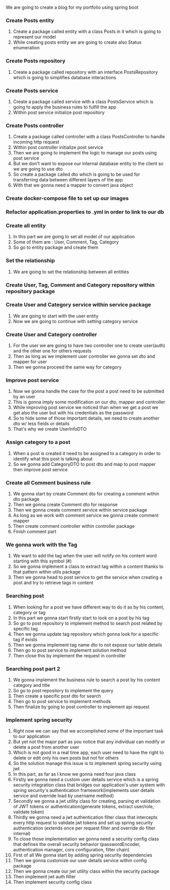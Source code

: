We are going to create a blog for my portfolio using spring boot 

### Create Posts entity

1. Create a package called entity with a class Posts in it which is going to represent our model 
2. While creating posts entity we are going to create also Status enumeration 

### Create Posts repository

1. Create a package called repository with an interface PostsRepository which is going to simplifies database interactions

### Create Posts service 

1. Create a package called service with a class PostsService which is going to apply the business rules to fulfill the app
2. Within post service initialize post repository

### Create Posts controller

1. Create a package called controller with a class PostsController to handle incoming http request 
2. Within post controller initialize post service
3. Then we are going to implement the logic to manage our posts using post service
4. But we don't want to expose our internal database entity to the client so we are going to use dto 
5. So create a package called dto which is going to be used for transferring data between different layers of the app
6. With that we gonna need a mapper to convert java object

### Create docker-compose file to set up our images

### Refactor application.properties to .yml in order to link to our db

### Create all entity 

1. In this part we are going to set all model of our application 
2. Some of them are : User, Comment, Tag, Category
3. So go to entity package and create them 

### Set the relationship

1. We are going to set the relationship between all entities 

### Create User, Tag, Comment and Category repository within repository package 

### Create User and Category service within service package

1. We are going to start with the user entity
2. Now we are going to continue with setting category service 

### Create User and Category controller 

1. For the user we are going to have two controller one to create user(auth) and the other one for others requests
2. Then as long as we implement user controller we gonna set dto and mapper for user
3. Then we gonna proceed the same way for category

### Improve post service

1. Now we gonna handle the case for the post a post need to be submitted by an user
2. This is gonna imply some modification on our dto, mapper and controller 
3. While improving post service we noticed than when we get a post we get also the user but with his credentials as the password
4. So to hide some of those important details, we need to create another dto w/ less fields or details 
5. That's why we create UserInfoDTO 

### Assign category to a post 

1. When a post is created it need to be assigned to a category in order to identify what this post is talking about
2. So we gonna add CategoryDTO to post dto and map to post mapper then improve post service

### Create all Comment business rule

1. We gonna start by create Comment dto for creating a comment within dto package
2. Then we gonna create Comment dto for response 
3. Then we gonna create comment service within service package 
4. As long as we work with comment service we gonna create comment mapper 
5. Then create comment controller within controller package 
6. Finish comment part

### We gonna work with the Tag 

1. We want to add the tag when the user will notify on his content word starting with this symbol (#)
2. So we gonna implement a class to extract tag within a content thanks to that pattern within utils package 
3. Then we gonna head to post service to get the service when creating a post and try to retrieve tags in content

### Searching post

1. When looking for a post we have different way to do it as by his content, category or tag
2. In this part we gonna start firstly start to look on a post by his tag
3. So go to post repository to implement method to search post related by specific tag
4. Then we gonna update tag repository which gonna look for a specific tag if exists 
5. Then we gonna implement tag name dto to not expose our table details 
6. Then go to post service to implement solution method 
7. Then close this by implement the request in controller 

### Searching post part 2

1. We gonna implement the business rule to search a post by his content category and title
2. So go to post repository to implement the query
3. Then create a specific post dto for search
4. Then go to post service to implement methods
5. Then finalize by going to post controller to implement api request

### Implement spring security

1. Right now we can say that we accomplished some of the important task to our application
2. But yet not the major part as you notice that any individual can modify or delete a post from another user 
3. Which is not good in a real time app, each user need to have the right to delete or edit only his own posts but not for others
4. So the solution manage this issue is to implement spring security using jwt 
5. In this part, as far as I know we gonna need four java class
6. Firstly we gonna need a custom user details service which is a spring security integration class that bridges our application's user system with spring security's authentication framework(implements user details service and override load by username method)
7. Secondly we gonna a jwt utility class for creating, parsing et validation of JWT tokens or authentication(generate tokens, extract user/role, validate token)
8. Thirdly we gonna need a jwt authentication filter class that intercepts every http request to validate jwt tokens and set up spring security authentication (extends once per request filter and override do filter internal)
9. To close those implementation we gonna need a security config class that defines the overall security behavior (passwordEncoder, authentication manager, cors configuration, filter chain)
10. First of all We gonna start by adding spring security dependencies
11. Then we gonna customize our user details service within config package 
12. Then we gonna create our jwt utility class within the security package 
13. Then implement jwt auth filter 
14. Then implement security config class 





